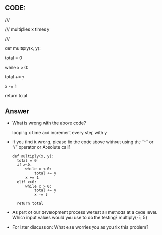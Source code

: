 ## CODE:

///

/// multiplies x times y

///

def multiply(x, y):

total = 0

while x > 0:

total += y

x -= 1

return total

## Answer

- What is wrong with the above code?

  looping x time and increment every step with y

- If you find it wrong, please fix the code above without using the “\*” or “/” operator or Absolute call?

  ```
  def multiply(x, y):
    total = 0
    if x<0:
        while x < 0:
            total += y
        x += 1
    elif x>0:
        while x > 0:
            total += y
            x -= 1

    return total

  ```

- As part of our development process we test all methods at a code level. Which input values would you use to do the testing?
  multiply(-5, 5)

- For later discussion: What else worries you as you fix this problem?
